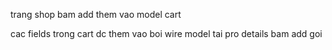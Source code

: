 trang shop bam add them vao model cart 

cac fields trong cart dc them vao boi wire model 
tai pro details bam add goi

